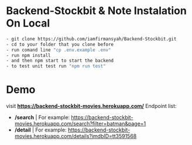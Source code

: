 # Backend-Stockbit & Note Instalation On Local
<!-- [START usecases] -->
```bash
- git clone https://github.com/iamfirmansyah/Backend-Stockbit.git
- cd to your folder that you clone before
- run comand line "cp .env.example .env"
- run npm install 
- and then npm start to start the backend
- to test unit test run "npm run test"
```
<!-- [START getstarted] -->

# Demo 
visit **https://backend-stockbit-movies.herokuapp.com/**
Endpoint list:
- **/search** | For example: https://backend-stockbit-movies.herokuapp.com/search?filter=batman&page=1
- **/detail** | For example: https://backend-stockbit-movies.herokuapp.com/details?imdbID=tt3591568


